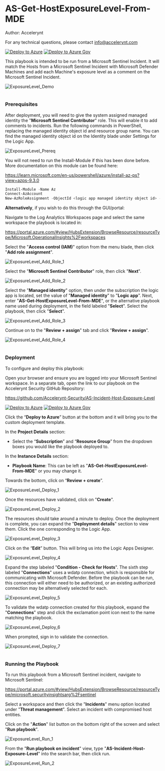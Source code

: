 # AS-Get-HostExposureLevel-From-MDE

Author: Accelerynt

For any technical questions, please contact info@accelerynt.com  

[![Deploy to Azure](https://aka.ms/deploytoazurebutton)](https://portal.azure.com/#create/Microsoft.Template/uri/https%3A%2F%2Fraw.githubusercontent.com%2FAzure%2FAzure-Sentinel%2Fmaster%2FPlaybooks%2FAS-Incident-Host-Exposure-Level%2Fazuredeploy.json)
[![Deploy to Azure Gov](https://aka.ms/deploytoazuregovbutton)](https://portal.azure.us/#create/Microsoft.Template/uri/https%3A%2F%2Fraw.githubusercontent.com%2FAzure%2FAzure-Sentinel%2Fmaster%2FPlaybooks%2FAS-Incident-Host-Exposure-Level%2Fazuredeploy.json)       

This playbook is intended to be run from a Microsoft Sentinel Incident. It will match the Hosts from a Microsoft Sentinel Incident with Microsoft Defender Machines and add each Machine's exposure level as a comment on the Microsoft Sentinel Incident.
                                                                                                                                     
![ExposureLevel_Demo](Images/ExposureLevel_Demo.png)

#
### Prerequisites

After deployment, you will need to give the system assigned managed identity the "**Microsoft Sentinel Contributor**" role. This will enable it to add comments to incidents. Run the following commands in PowerShell, replacing the managed identity object id and resource group name. You can find the managed identity object id on the Identity blade under Settings for the Logic App.

![ExposureLevel_Prereq](Images/ExposureLevel_Prereq.png)

You will not need to run the Install-Module if this has been done before. More documentation on this module can be found here:

https://learn.microsoft.com/en-us/powershell/azure/install-az-ps?view=azps-9.3.0

```powershell
Install-Module -Name Az
Connect-AzAccount
New-AzRoleAssignment -ObjectId <logic app managed identity object id> -RoleDefinitionName "Microsoft Sentinel Contributor" -ResourceGroupName "<logic app resource group name>"
```


**Alternatively**, if you wish to do this through the GUI/portal:

Navigate to the Log Analytics Workspaces page and select the same workspace the playbook is located in:

https://portal.azure.com/#view/HubsExtension/BrowseResource/resourceType/Microsoft.OperationalInsights%2Fworkspaces

Select the "**Access control (IAM)**" option from the menu blade, then click "**Add role assignment**".

![ExposureLevel_Add_Role_1](Images/ExposureLevel_Add_Role_1.png)

Select the "**Microsoft Sentinel Contributor**" role, then click "**Next**".

![ExposureLevel_Add_Role_2](Images/ExposureLevel_Add_Role_2.png)

Select the "**Managed identity**" option, then under the subscription the logic app is located, set the value of "**Managed identity**" to "**Logic app**". Next, enter "**AS-Get-HostExposureLevel-From-MDE**", or the alternative playbook name used during deployment, in the field labeled "**Select**". Select the playbook, then click "**Select**".

![ExposureLevel_Add_Role_3](Images/ExposureLevel_Add_Role_3.png)

Continue on to the "**Review + assign**" tab and click "**Review + assign**".

![ExposureLevel_Add_Role_4](Images/ExposureLevel_Add_Role_4.png)


#
### Deployment

To configure and deploy this playbook:
 
Open your browser and ensure you are logged into your Microsoft Sentinel workspace. In a separate tab, open the link to our playbook on the Accelerynt Security GitHub Repository:

https://github.com/Accelerynt-Security/AS-Incident-Host-Exposure-Level

[![Deploy to Azure](https://aka.ms/deploytoazurebutton)](https://portal.azure.com/#create/Microsoft.Template/uri/https%3A%2F%2Fraw.githubusercontent.com%2FAzure%2FAzure-Sentinel%2Fmaster%2FPlaybooks%2FAS-Incident-Host-Exposure-Level%2Fazuredeploy.json)
[![Deploy to Azure Gov](https://aka.ms/deploytoazuregovbutton)](https://portal.azure.us/#create/Microsoft.Template/uri/https%3A%2F%2Fraw.githubusercontent.com%2FAzure%2FAzure-Sentinel%2Fmaster%2FPlaybooks%2FAS-Incident-Host-Exposure-Level%2Fazuredeploy.json)                                             

Click the “**Deploy to Azure**” button at the bottom and it will bring you to the custom deployment template.

In the **Project Details** section:

* Select the “**Subscription**” and “**Resource Group**” from the dropdown boxes you would like the playbook deployed to.  

In the **Instance Details** section:   

* **Playbook Name**: This can be left as "**AS-Get-HostExposureLevel-From-MDE**" or you may change it.

Towards the bottom, click on “**Review + create**”. 

![ExposureLevel_Deploy_1](Images/ExposureLevel_Deploy_1.png)

Once the resources have validated, click on "**Create**".

![ExposureLevel_Deploy_2](Images/ExposureLevel_Deploy_2.png)

The resources should take around a minute to deploy. Once the deployment is complete, you can expand the "**Deployment details**" section to view them.
Click the one corresponding to the Logic App.

![ExposureLevel_Deploy_3](Images/ExposureLevel_Deploy_3.png)

Click on the “**Edit**” button. This will bring us into the Logic Apps Designer.

![ExposureLevel_Deploy_4](Images/ExposureLevel_Deploy_4.png)

Expand the step labeled "**Condition - Check for Hosts**". The sixth step labeled "**Connections**" uses a wdatp connection, which is responsible for communicating with Microsoft Defender. Before the playbook can be run, this connection will either need to be authorized, or an existing authorized connection may be alternatively selected for each.  

![ExposureLevel_Deploy_5](Images/ExposureLevel_Deploy_5.png)

To validate the wdatp connection created for this playbook, expand the "**Connections**" step and click the exclamation point icon next to the name matching the playbook.
                                                                                                
![ExposureLevel_Deploy_6](Images/ExposureLevel_Deploy_6.png)

When prompted, sign in to validate the connection.                                                                                                
                                                                                                
![ExposureLevel_Deploy_7](Images/ExposureLevel_Deploy_7.png)


#
### Running the Playbook 

To run this playbook from a Microsoft Sentinel incident, navigate to Microsoft Sentinel:

https://portal.azure.com/#view/HubsExtension/BrowseResource/resourceType/microsoft.securityinsightsarg%2Fsentinel

Select a workspace and then click the "**Incidents**" menu option located under "**Threat management**". Select an incident with compromised host entities.

Click on the "**Action**" list button on the bottom right of the screen and select "**Run playbook**".

![ExposureLevel_Run_1](Images/ExposureLevel_Run_1.png)

From the "**Run playbook on incident**" view, type "**AS-Incident-Host-Exposure-Level**" into the search bar, then click run.

![ExposureLevel_Run_2](Images/ExposureLevel_Run_2.png)
